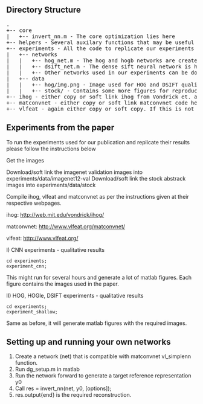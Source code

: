 Directory Structure
-------------------
<pre>
.
+-- core
|   +-- invert_nn.m - The core optimization lies here
+-- helpers - Several auxilary functions that may be useful in general
+-- experiments - All the code to replicate our experiments
|   +-- networks
|   |   +-- hog_net.m - The hog and hogb networks are created using this
|   |   +-- dsift_net.m - The dense sift neural network is here
|   |   +-- Other networks used in our experiments can be downloaded from http://www.robots.ox.ac.uk/~aravindh/networks.html
|   +-- data
|   |   +-- hog/img.png - Image used for HOG and DSIFT qualitative results
|   |   +-- stock/ - Contains some more figures for reproducing qualitative results.
+-- ihog - either copy or soft link ihog from Vondrick et. al. This is required to run our experiments with hoggle.
+-- matconvnet - either copy or soft link matconvnet code here. If this is not here, then the setup function will not work.
+-- vlfeat - again either copy or soft copy. If this is not here, then the setup function will not work.
</pre>


Experiments from the paper
--------------------------

To run the experiments used for our publication and replicate their results please follow the instructions below

Get the images

Download/soft link the imagenet validation images into experiments/data/imagenet12-val
Download/soft link the stock abstrack images into experiments/data/stock

Compile ihog, vlfeat and matconvnet as per the instructions given at their respective webpages.

ihog: http://web.mit.edu/vondrick/ihog/

matconvnet: http://www.vlfeat.org/matconvnet/

vlfeat: http://www.vlfeat.org/


I) CNN experiments - qualitative results

    cd experiments;
    experiment_cnn;
    
This might run for several hours and generate a lot of matlab figures. Each figure contains the images used in the paper.

II) HOG, HOGle, DSIFT experiments - qualitative results

    cd experiments;
    experiment_shallow;
    
Same as before, it will generate matlab figures with the required images.

Setting up and running your own networks
----------------------------------------

1. Create a network (net) that is compatible with matconvnet vl_simplenn function.
2. Run dg\_setup.m in matlab
3. Run the network forward to generate a target reference representation y0
4. Call res = invert\_nn(net, y0, \[options\]);
5. res.output\{end\} is the required reconstruction.
